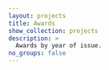 ```yaml
---
layout: projects
title: Awards
show_collection: projects
description: >
  Awards by year of issue.
no_groups: false
---
```

